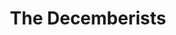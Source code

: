 ---
title: "The Decemberists"
summary: "Indie folk rock band from Portland, OR, USA, founded in 2000. Line-up: Colin Meloy: singer, songwriter Chris Funk: guitar, multi-instrumentalist Jenny Conlee: Hammond organ, accordion, melodica, piano, keyboards, harmonica Nate Query: bass guitar, string bass John Moen: drums, backing vocals, melodica, guitar"
image: "the-decemberists.jpg"
apple_music_artist_url: "https://music.apple.com/gb/artist/the-decemberists/3205453"
---